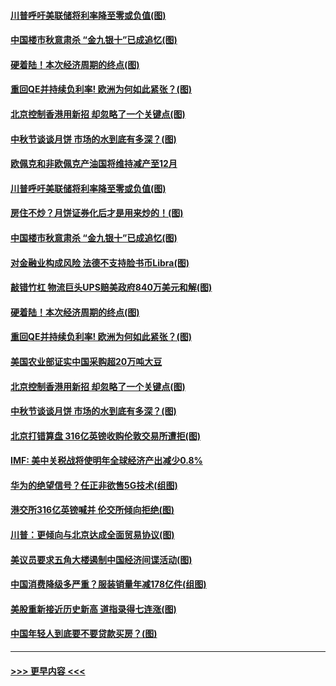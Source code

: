 #### [川普呼吁美联储将利率降至零或负值(图)](../pages/p5/907303.md?t=09141955) 
#### [中国楼市秋意肃杀 “金九银十”已成追忆(图)](../pages/p5/907275.md?t=09141955) 
#### [硬着陆！本次经济周期的终点(图)](../pages/p5/907268.md?t=09141955) 
#### [重回QE并持续负利率! 欧洲为何如此紧张？(图)](../pages/p5/907269.md?t=09141955) 
#### [北京控制香港用新招 却忽略了一个关键点(图)](../pages/p5/907256.md?t=09141955) 
#### [中秋节谈谈月饼 市场的水到底有多深？(图)](../pages/p5/907241.md?t=09141955) 
#### [欧佩克和非欧佩克产油国将维持减产至12月](../pages/p5/907339.md?t=09141955) 
#### [川普呼吁美联储将利率降至零或负值(图)](../pages/p5/907303.md?t=09141955) 
#### [房住不炒？月饼证券化后才是用来炒的！(图)](../pages/p5/907337.md?t=09141955) 
#### [中国楼市秋意肃杀 “金九银十”已成追忆(图)](../pages/p5/907275.md?t=09141955) 
#### [对金融业构成风险 法德不支持脸书币Libra(图)](../pages/p5/907312.md?t=09141955) 
#### [敲错竹杠 物流巨头UPS赔美政府840万美元和解(图)](../pages/p5/907308.md?t=09141955) 
#### [硬着陆！本次经济周期的终点(图)](../pages/p5/907268.md?t=09141955) 
#### [重回QE并持续负利率! 欧洲为何如此紧张？(图)](../pages/p5/907269.md?t=09141955) 
#### [美国农业部证实中国采购超20万吨大豆](../pages/p5/907287.md?t=09141955) 
#### [北京控制香港用新招 却忽略了一个关键点(图)](../pages/p5/907256.md?t=09141955) 
#### [中秋节谈谈月饼 市场的水到底有多深？(图)](../pages/p5/907241.md?t=09141955) 
#### [北京打错算盘 316亿英镑收购伦敦交易所遭拒(图)](../pages/p5/907236.md?t=09141955) 
#### [IMF: 美中关税战将使明年全球经济产出减少0.8%](../pages/p5/907233.md?t=09141955) 
#### [华为的绝望信号？任正非欲售5G技术(组图)](../pages/p5/907155.md?t=09141955) 
#### [港交所316亿英镑喊并 伦交所倾向拒绝(图)](../pages/p5/907207.md?t=09141955) 
#### [川普：更倾向与北京达成全面贸易协议(图)](../pages/p5/907211.md?t=09141955) 
#### [美议员要求五角大楼遏制中国经济间谍活动(图)](../pages/p5/907199.md?t=09141955) 
#### [中国消费降级多严重？服装销量年减178亿件(组图)](../pages/p5/907157.md?t=09141955) 
#### [美股重新接近历史新高 道指录得七连涨(图)](../pages/p5/907182.md?t=09141955) 
#### [中国年轻人到底要不要贷款买房？(图)](../pages/p5/907162.md?t=09141955) 

----
#### [ >>> 更早内容 <<< ](../indexes/p5-earlier.md)

